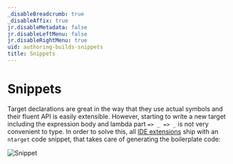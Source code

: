 ```yaml
---
_disableBreadcrumb: true
_disableAffix: true
jr.disableMetadata: false
jr.disableLeftMenu: false
jr.disableRightMenu: true
uid: authoring-builds-snippets
title: Snippets
---
```


# Snippets

Target declarations are great in the way that they use actual symbols and their fluent API is easily extensible. However, starting to write a new target including the expression body and lambda part `=> _ => _` is not very convenient to type. In order to solve this, all [IDE extensions](../running-builds/from-ides.md) ship with an `ntarget` code snippet, that takes care of generating the boilerplate code:

![Snippet](~/images/snippet.gif)
